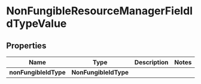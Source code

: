 

# NonFungibleResourceManagerFieldIdTypeValue


## Properties

| Name | Type | Description | Notes |
|------------ | ------------- | ------------- | -------------|
|**nonFungibleIdType** | **NonFungibleIdType** |  |  |




